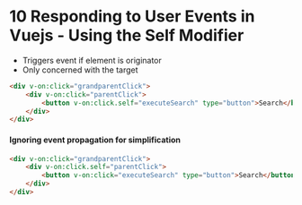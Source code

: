 # 10 Responding to User Events in Vuejs - Using the Self Modifier

- Triggers event if element is originator
- Only concerned with the target

```html
<div v-on:click="grandparentClick">
	<div v-on:click="parentClick">
		<button v-on:click.self="executeSearch" type="button">Search</button>
	</div>
</div>
```
#### Ignoring event propagation for simplification

```html
<div v-on:click="grandparentClick">
	<div v-on:click.self="parentClick">
		<button v-on:click="executeSearch" type="button">Search</button>
	</div>
</div>
```

